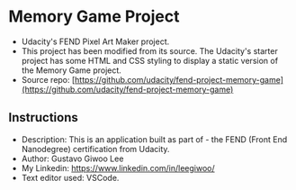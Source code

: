 # Memory Game Project
- Udacity's FEND Pixel Art Maker project.
- This project has been modified from its source. The Udacity's starter project has some HTML and CSS styling to display a static version of the Memory Game project.
- Source repo: [https://github.com/udacity/fend-project-memory-game](https://github.com/udacity/fend-project-memory-game)

## Instructions
- Description: This is an application built as part of - the FEND (Front End Nanodegree) certification from Udacity.
- Author: Gustavo Giwoo Lee
- My Linkedin: https://www.linkedin.com/in/leegiwoo/
- Text editor used: VSCode.
